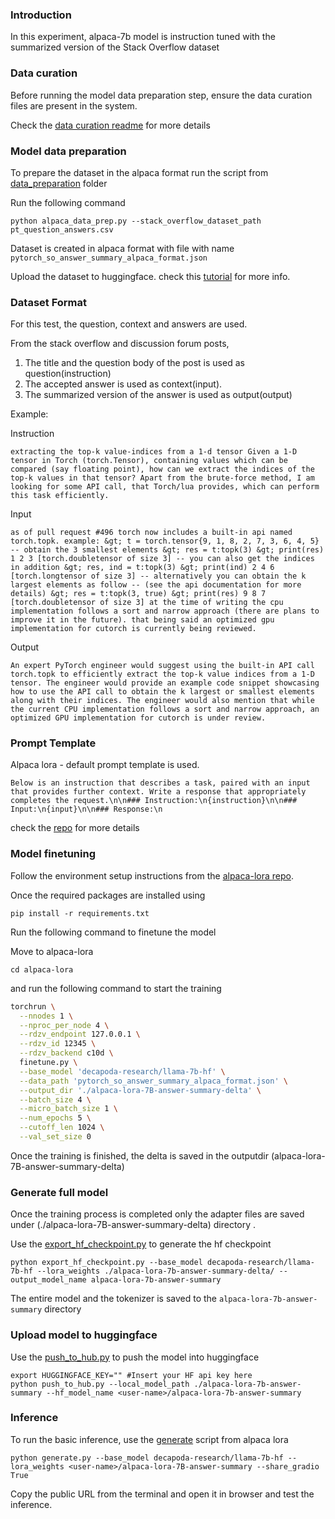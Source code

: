 ### Introduction

In this experiment, alpaca-7b model is instruction tuned with the summarized version of the Stack Overflow dataset

### Data curation

Before running the model data preparation step, ensure the data curation files are present in the system.

Check the [data curation readme](../../data_curation/README.md) for more details

### Model data preparation

To prepare the dataset in the alpaca format run the script from [data_preparation](data_preparation/README.md) folder

Run the following command

```
python alpaca_data_prep.py --stack_overflow_dataset_path pt_question_answers.csv
```

Dataset is created in alpaca format with file with name `pytorch_so_answer_summary_alpaca_format.json`

Upload the dataset to huggingface. check this [tutorial](https://huggingface.co/docs/datasets/v1.16.0/upload_dataset.html) for more info.

### Dataset Format

For this test, the question, context and answers are used.

From the stack overflow and discussion forum posts, 

1. The title and the question body of the post is used as question(instruction) 
2. The accepted answer is used as context(input).
3. The summarized version of the answer is used as output(output)

Example:

Instruction

```
extracting the top-k value-indices from a 1-d tensor Given a 1-D tensor in Torch (torch.Tensor), containing values which can be compared (say floating point), how can we extract the indices of the top-k values in that tensor? Apart from the brute-force method, I am looking for some API call, that Torch/lua provides, which can perform this task efficiently.
``` 

Input
```
as of pull request #496 torch now includes a built-in api named torch.topk. example: &gt; t = torch.tensor{9, 1, 8, 2, 7, 3, 6, 4, 5} -- obtain the 3 smallest elements &gt; res = t:topk(3) &gt; print(res) 1 2 3 [torch.doubletensor of size 3] -- you can also get the indices in addition &gt; res, ind = t:topk(3) &gt; print(ind) 2 4 6 [torch.longtensor of size 3] -- alternatively you can obtain the k largest elements as follow -- (see the api documentation for more details) &gt; res = t:topk(3, true) &gt; print(res) 9 8 7 [torch.doubletensor of size 3] at the time of writing the cpu implementation follows a sort and narrow approach (there are plans to improve it in the future). that being said an optimized gpu implementation for cutorch is currently being reviewed.
```

Output
```
An expert PyTorch engineer would suggest using the built-in API call torch.topk to efficiently extract the top-k value indices from a 1-D tensor. The engineer would provide an example code snippet showcasing how to use the API call to obtain the k largest or smallest elements along with their indices. The engineer would also mention that while the current CPU implementation follows a sort and narrow approach, an optimized GPU implementation for cutorch is under review.
```

### Prompt Template

Alpaca lora - default prompt template is used.

```
Below is an instruction that describes a task, paired with an input that provides further context. Write a response that appropriately completes the request.\n\n### Instruction:\n{instruction}\n\n### Input:\n{input}\n\n### Response:\n
```

check the [repo](https://github.com/tloen/alpaca-lora/tree/main/templates) for more details


### Model finetuning

Follow the environment setup instructions from the [alpaca-lora repo](https://github.com/tloen/alpaca-lora.git).

Once the required packages are installed using 

```
pip install -r requirements.txt
```

Run the following command to finetune the model

Move to alpaca-lora

```
cd alpaca-lora
```

and run the following command to start the training

```bash
torchrun \
  --nnodes 1 \
  --nproc_per_node 4 \
  --rdzv_endpoint 127.0.0.1 \
  --rdzv_id 12345 \
  --rdzv_backend c10d \
  finetune.py \
  --base_model 'decapoda-research/llama-7b-hf' \
  --data_path 'pytorch_so_answer_summary_alpaca_format.json' \
  --output_dir './alpaca-lora-7B-answer-summary-delta' \
  --batch_size 4 \
  --micro_batch_size 1 \
  --num_epochs 5 \
  --cutoff_len 1024 \
  --val_set_size 0
```

Once the training is finished, the delta is saved in the outputdir (alpaca-lora-7B-answer-summary-delta)


### Generate full model

Once the training process is completed only the adapter files are saved under (./alpaca-lora-7B-answer-summary-delta) directory . 

Use the [export_hf_checkpoint.py](../../utils/export_hf_checkpoint.py) to generate the hf checkpoint

```
python export_hf_checkpoint.py --base_model decapoda-research/llama-7b-hf --lora_weights ./alpaca-lora-7b-answer-summary-delta/ --output_model_name alpaca-lora-7b-answer-summary
```

The entire model and the tokenizer is saved to the `alpaca-lora-7b-answer-summary` directory

### Upload model to huggingface

Use the [push_to_hub.py](../../utils/push_to_hub.py) to push the model into huggingface

```
export HUGGINGFACE_KEY="" #Insert your HF api key here
python push_to_hub.py --local_model_path ./alpaca-lora-7b-answer-summary --hf_model_name <user-name>/alpaca-lora-7b-answer-summary
```

### Inference

To run the basic inference, use the [generate](https://github.com/tloen/alpaca-lora/blob/main/generate.py) script from alpaca lora

```
python generate.py --base_model decapoda-research/llama-7b-hf --lora_weights <user-name>/alpaca-lora-7B-answer-summary --share_gradio True
```

Copy the public URL from the terminal and open it in browser and test the inference.






